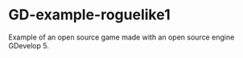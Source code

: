 # GD-example-roguelike1
Example of an open source game made with an open source engine GDevelop 5. 

